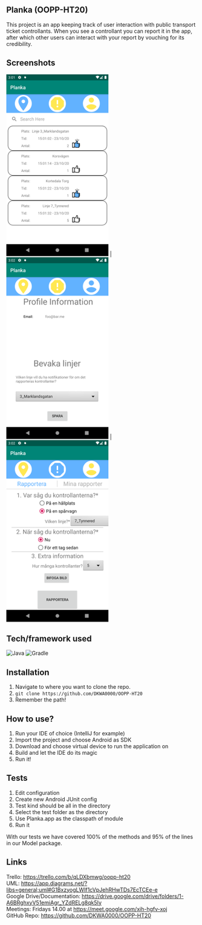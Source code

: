 ## Planka (OOPP-HT20)
This project is an app keeping track of user interaction with public transport ticket controllants. When you see a controllant you can report it in the app, 
after which other users can interact with your report by vouching for its credibility.

## Screenshots
<img src="./Dokumentation/Screenshots/screenshotlocation.png" alt="Location" title="Location" width="270" height="480" /> |
<img src="./Dokumentation/Screenshots/screenshotprofile.png" alt="Profile" title="Profile" width="270" height="480" /> |
<img src="./Dokumentation/Screenshots/screenshotreport.png" alt="Report" title="Report" width="270" height="480" />

## Tech/framework used
<img src="https://i.pinimg.com/originals/f1/ea/a7/f1eaa7278f64e27128e062a3de918265.png" alt="Java"
	title="Java" width="100" height="100" />
  <img src="https://dwglogo.com/wp-content/uploads/2017/12/Gradle_logo_02.png" alt="Gradle"
	title="Gradle" width="150" height="100" />

## Installation
1. Navigate to where you want to clone the repo.
2. `git clone https://github.com/DKWA0000/OOPP-HT20 `
3. Remember the path!

## How to use?
1. Run your IDE of choice (IntelliJ for example)
2. Import the project and choose Android as SDK
3. Download and choose virtual device to run the application on
4. Build and let the IDE do its magic
5. Run it!

## Tests
1. Edit configuration
2. Create new Android JUnit config
3. Test kind should be all in the directory
3. Select the test folder as the directory
4. Use Planka.app as the classpath of module
5. Run it

With our tests we have covered 100% of the methods and 95% of the lines in our Model package.

## Links
Trello: https://trello.com/b/qLDXbmwg/oopp-ht20<br />
UML: https://app.diagrams.net/?libs=general;uml#G1BxzyogLWIf1cVpJehRHwTDs7EcTCEe-e<br />
Google Drive/Documentation: https://drive.google.com/drive/folders/1-A6BRghxyV51emiAgr_YZdRELg8qk5Iy<br />
Meetings: Fridays 14.00 at https://meet.google.com/xih-hgfv-xoj <br />
GitHub Repo: https://github.com/DKWA0000/OOPP-HT20
